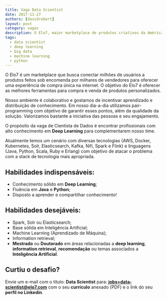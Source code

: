 ```yaml
---
title: Vaga Data Scientist
date: 2017-11-27
authors: [davidrobert]
layout: post
category: vagas
description: O Elo7, maior marketplace de produtos criativos da América Latina, está com muitos desafios técnicos para implementar com seus novos projetos. Estamos à procura de profissionais de pesquisa e desenvolvimento para nosso time de Data Science.
tags:
  - data scientist
  - deep learning
  - big data
  - machine learning
  - python
---
```


O Elo7 é um marketplace que busca conectar milhões de usuários a produtos feitos sob encomenda por milhares de vendedores para oferecer uma experiência de compra única na internet. O objetivo do Elo7 é oferecer as melhores ferramentas para compra e venda de produtos personalizados.

Nosso ambiente é colaborativo e gostamos de incentivar aprendizado e distribuição de conhecimento. Em nosso dia-a-dia utilizamos pair-programming com objetivo de garantir esses pontos, além da qualidade da solução. Valorizamos bastante a iniciativa das pessoas e seu engajamento.

O propósito da vaga de Cientista de Dados é encontrar profissionais com alto conhecimento em **Deep Learning** para complementarem nosso time.

Atualmente temos um cenário com diversas tecnologias (AWS, Docker, Kubernetes, Solr, Elasticsearch, Kafka, Nifi, Spark e Flink) e linguagens (Java, Python, Scala, Ruby e Erlang) com objetivo de atacar o problema com a stack de tecnologia mais apropriada.

## Habilidades indispensáveis:

- Conhecimento sólido em **Deep Learning**;
- Fluência em **Java** e **Python**;
- Disposto a aprender e compartilhar conhecimento!

## Habilidades desejáveis:

- Spark, Solr ou Elasticsearch;
- Base sólida em Inteligência Artificial;
- Machine Learning (Aprendizado de Máquina);
- Information retrieval;
- **Mestrado** ou **Doutorado** em áreas relacionadas a **deep learning**, **information retrieval**, **recomendação** ou temas associados a **Inteligência Artificial**.

## Curtiu o desafio?

Envie um e-mail com o título: **Data Scientist** para: **jobs+data-scientist@elo7.com** com o seu **currículo** anexado (PDF) e o link do seu **perfil no Linkedin**.

